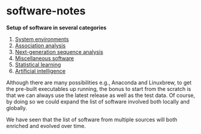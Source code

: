 # software-notes

**Setup of software in several categories**

1. [System environments](envirs)
2. [Association analysis](AA.md)
3. [Next-generation sequence analysis](NGS.md)
4. [Miscellaneous software](misc.md)
5. [Statistical learning](SL.md)
6. [Artificial intelligence](AI.md)

Although there are many possibilities e.g., Anaconda and Linuxbrew, to get the pre-built executables up running, the bonus to start from the scratch is that we can always use the latest release as well as the test data. Of course, by doing so we could expand the list of software involved both locally and globally.

We have seen that the list of software from multiple sources will both enriched and evolved over time.
